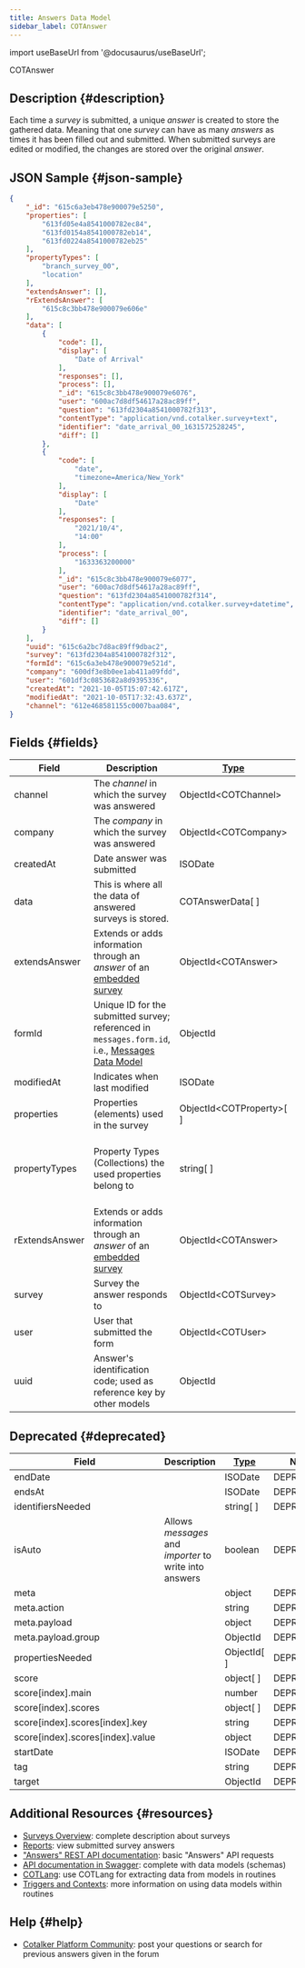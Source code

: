 ```yaml
---
title: Answers Data Model
sidebar_label: COTAnswer
---
```

import useBaseUrl from '@docusaurus/useBaseUrl'; 

<span className="hero__subtitle">COTAnswer</span>

## Description {#description}

Each time a _survey_ is submitted, a unique _answer_ is created to store the gathered data. Meaning that one _survey_ can have as many _answers_ as times it has been filled out and submitted. When submitted surveys are edited or modified, the changes are stored over the original _answer_.

## JSON Sample {#json-sample}
```json
{
    "_id": "615c6a3eb478e900079e5250",
    "properties": [
        "613fd05e4a8541000782ec84",
        "613fd0154a8541000782eb14",
        "613fd0224a8541000782eb25"
    ],
    "propertyTypes": [
        "branch_survey_00",
        "location"
    ],
    "extendsAnswer": [],
    "rExtendsAnswer": [
        "615c8c3bb478e900079e606e"
    ],
    "data": [
        {
            "code": [],
            "display": [
                "Date of Arrival"
            ],
            "responses": [],
            "process": [],
            "_id": "615c8c3bb478e900079e6076",
            "user": "600ac7d8df54617a28ac89ff",
            "question": "613fd2304a8541000782f313",
            "contentType": "application/vnd.cotalker.survey+text",
            "identifier": "date_arrival_00_1631572528245",
            "diff": []
        },
        {
            "code": [
                "date",
                "timezone=America/New_York"
            ],
            "display": [
                "Date"
            ],
            "responses": [
                "2021/10/4",
                "14:00"
            ],
            "process": [
                "1633363200000"
            ],
            "_id": "615c8c3bb478e900079e6077",
            "user": "600ac7d8df54617a28ac89ff",
            "question": "613fd2304a8541000782f314",
            "contentType": "application/vnd.cotalker.survey+datetime",
            "identifier": "date_arrival_00",
            "diff": []
        }
    ],
    "uuid": "615c6a2bc7d8ac89ff9dbac2",
    "survey": "613fd2304a8541000782f312",
    "formId": "615c6a3eb478e900079e521d",
    "company": "600df3e8b0ee1ab411a09fdd",
    "user": "601df3c0853682a8d9395336",
    "createdAt": "2021-10-05T15:07:42.617Z",
    "modifiedAt": "2021-10-05T17:32:43.637Z",
    "channel": "612e468581155c0007baa084",
}
```



## Fields {#fields}

| Field | Description | [Type](/docs/documentation/models/overview_model#data-types) | Notes |
| ---- | ---- | ---- | ---- |
| channel | The _channel_ in which the survey was answered | ObjectId<COTChannel\> | [Channel Data Model](/docs/documentation/models/communication/model_channels)
| company | The _company_ in which the survey was answered | ObjectId<COTCompany\> | [Companies Data Model](/docs/documentation/models/company/model_company)
| createdAt | Date answer was submitted | ISODate | YYYY-MM-DDTHH:mm:ss.SSSZ
| data | This is where all the data of answered surveys is stored. | COTAnswerData[ ] | [Answer Data Data Model](/docs/documentation/models/surveys/model_answer_data)
| extendsAnswer | Extends or adds information through an _answer_ of an [embedded survey](/docs/documentation/admin/survey/components/survey) | ObjectId<COTAnswer\> | Superseded by `answers.rExtendsAnswer` |
| formId | Unique ID for the submitted survey; referenced in `messages.form.id`, i.e., [Messages Data Model](/docs/documentation/models/communication/model_messages) | ObjectId | |
| modifiedAt | Indicates when last modified | ISODate | YYYY-MM-DDTHH:mm:ss.SSSZ
| properties | Properties (elements) used in the survey | ObjectId<COTProperty\>[ ] | See [Properties Data Model](/docs/documentation/models/databases/model_properties)
| propertyTypes | Property Types (Collections) the used properties belong to | string[ ] | Strings refer to property types' identifier name: `propertyType.code`. See [Property Types Data Model](/docs/documentation/models/databases/model_propertytypes)
| rExtendsAnswer | Extends or adds information through an _answer_ of an [embedded survey](/docs/documentation/admin/survey/components/survey) | ObjectId<COTAnswer\> | 
| survey | Survey the answer responds to | ObjectId<COTSurvey\> | See [Survey Data Model](/docs/documentation/models/surveys/model_surveys)
| user | User that submitted the form | ObjectId<COTUser\> | See [Users Data Model](/docs/documentation/models/users/model_users)
| uuid | Answer's identification code; used as reference key by other models | ObjectId | System generated code |


## Deprecated {#deprecated}

| Field | Description | [Type](/docs/documentation/models/overview_model#data-types) | Notes |
| ---- | ---- | ---- | ---- |
| endDate | | ISODate | DEPRECATED
| endsAt | | ISODate | DEPRECATED
| identifiersNeeded | | string[ ] | DEPRECATED
| isAuto | Allows _messages_ and _importer_ to write into answers | boolean | DEPRECATED
| meta | | object | DEPRECATED
| meta.action | | string | DEPRECATED
| meta.payload | | object | DEPRECATED
| meta.payload.group | | ObjectId | DEPRECATED
| propertiesNeeded | | ObjectId[ ] | DEPRECATED
| score | | object[ ] | DEPRECATED
| score[index].main | | number | DEPRECATED
| score[index].scores | | object[ ] | DEPRECATED
| score[index].scores[index].key | | string | DEPRECATED
| score[index].scores[index].value | | object | DEPRECATED
| startDate | | ISODate | DEPRECATED
| tag | | string | DEPRECATED
| target | | ObjectId | DEPRECATED

## Additional Resources {#resources}

- [Surveys Overview](/docs/documentation/admin/survey/survey_overview): complete description about surveys
- [Reports](/docs/documentation/client/reports): view submitted survey answers 
- ["Answers" REST API documentation](/docs/documentation/api/surveys/answers): basic "Answers" API requests
- [API documentation in Swagger](https://www.cotalker.com/swagger/core/?key=woubtjf4olr0t4zgutuwn6scbcm6hd3qh1cgl5obmohpbm3mfublnwcvv67lodgjvd3h86s9ppshtvmf95gepsqh6nizq9liu7f): complete with data models (schemas)
- [COTLang](/docs/documentation/automation/cotlang/admin_cotlang): use COTLang for extracting data from models in routines
- [Triggers and Contexts](/docs/documentation/automation/cotlang/triggers_and_contexts): more information on using data models within routines

## Help {#help}

- [Cotalker Platform Community](https://github.com/Cotalker/documentation/discussions): post your questions or search for previous answers given in the forum
